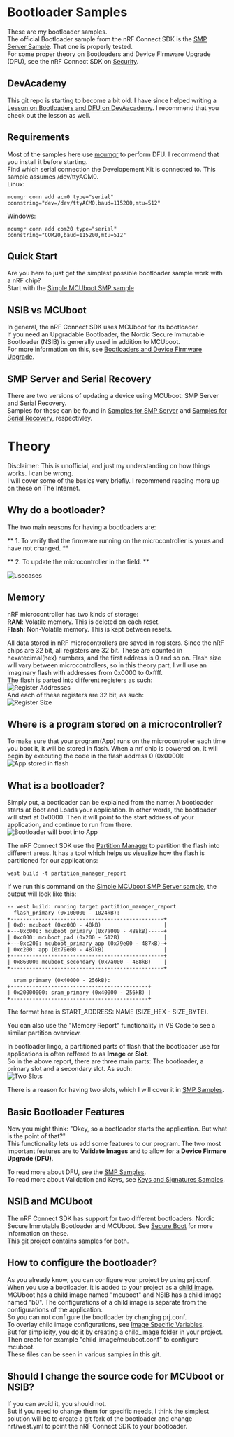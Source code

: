 # Bootloader Samples
These are my bootloader samples.  
The official Bootloader sample from the nRF Connect SDK is the [SMP Server Sample](https://developer.nordicsemi.com/nRF_Connect_SDK/doc/2.1.0/zephyr/samples/subsys/mgmt/mcumgr/smp_svr/README.html). That one is properly tested.  
For some proper theory on Bootloaders and Device Firmware Upgrade (DFU), see the nRF Connect SDK on [Security](https://developer.nordicsemi.com/nRF_Connect_SDK/doc/2.1.0/nrf/security_chapter.html).

## DevAcademy
This git repo is starting to become a bit old. I have since helped writing a [Lesson on Bootloaders and DFU on DevAacademy](https://academy.nordicsemi.com/courses/nrf-connect-sdk-intermediate/lessons/lesson-8-bootloaders-and-dfu-fota/). I recommend that you check out the lesson as well.

## Requirements
Most of the samples here use [mcumgr](https://developer.nordicsemi.com/nRF_Connect_SDK/doc/2.1.0/zephyr/services/device_mgmt/mcumgr.html) to perform DFU. I recommend that you install it before starting.  
Find which serial connection the Developement Kit is connected to. This sample assumes /dev/ttyACM0.  
Linux:
```
mcumgr conn add acm0 type="serial" connstring="dev=/dev/ttyACM0,baud=115200,mtu=512"
```
Windows:
```
mcumgr conn add com20 type="serial" connstring="COM20,baud=115200,mtu=512"
```

## Quick Start
Are you here to just get the simplest possible bootloader sample work with a nRF chip?  
Start with the [Simple MCUboot SMP sample](smp/mcuboot_smp/)

## NSIB vs MCUboot
In general, the nRF Connect SDK uses MCUboot for its bootloader.  
If you need an Upgradable Bootloader, the Nordic Secure Immutable Bootloader (NSIB) is generally used in addition to MCUboot.  
For more information on this, see [Bootloaders and Device Firmware Upgrade](https://developer.nordicsemi.com/nRF_Connect_SDK/doc/2.1.0/nrf/app_bootloaders.html#app-bootloaders).

## SMP Server and Serial Recovery
There are two versions of updating a device using MCUboot: SMP Server and Serial Recovery.  
Samples for these can be found in [Samples for SMP Server](smp/) and [Samples for Serial Recovery](serial_recovery/), respectivley.

# Theory
Disclaimer: This is unofficial, and just my understanding on how things works. I can be wrong.  
I will cover some of the basics very briefly. I recommend reading more up on these on The Internet.

## Why do a bootloader?
The two main reasons for having a bootloaders are:

** 1. To verify that the firmware running on the microcontroller is yours and have not changed. **

** 2. To update the microcontroller in the field. **

![usecases](../.images/overview_dfu.png)  

## Memory
nRF microcontroller has two kinds of storage:  
**RAM**: Volatile memory. This is deleted on each reset.  
**Flash**: Non-Volatile memory. This is kept between resets.  

All data stored in nRF microcontrollers are saved in registers. Since the nRF chips are 32 bit, all registers are 32 bit. These are counted in hexatecimal(hex) numbers, and the first address is 0 and so on. Flash size will vary between microcontrollers, so in this theory part, I will use an imaginary flash with addresses from 0x0000 to 0xffff.  
The flash is parted into different registers as such:  
![Register Addresses](../.images/flash_addresses.png)  
And each of these registers are 32 bit, as such:  
![Register Size](../.images/register_size.png)

## Where is a program stored on a microcontroller?
To make sure that your program(App) runs on the microcontroller each time you boot it, it will be stored in flash.
When a nrf chip is powered on, it will begin by executing the code in the flash address 0 (0x0000):  
![App stored in flash](../.images/flash_app.png)

## What is a bootloader?
Simply put, a bootloader can be explained from the name: A bootloader starts at Boot and Loads your application. 
In other words, the bootloader will start at 0x0000. Then it will point to the start address of your application, and continue to run from there.  
![Bootloader will boot into App](../.images/flash_boot_into_app.png)

The nRF Connect SDK use the [Partition Manager](https://developer.nordicsemi.com/nRF_Connect_SDK/doc/latest/nrf/scripts/partition_manager/partition_manager.html) to partition the flash into different areas. It has a tool which helps us visualize how the flash is partitioned for our applications:
```
west build -t partition_manager_report
```
If we run this command on the [Simple MCUboot SMP Server sample](smp/mcuboot_smp), the output will look like this:
```
-- west build: running target partition_manager_report
  flash_primary (0x100000 - 1024kB): 
+-------------------------------------------------+
| 0x0: mcuboot (0xc000 - 48kB)                    |
+---0xc000: mcuboot_primary (0x7a000 - 488kB)-----+
| 0xc000: mcuboot_pad (0x200 - 512B)              |
+---0xc200: mcuboot_primary_app (0x79e00 - 487kB)-+
| 0xc200: app (0x79e00 - 487kB)                   |
+-------------------------------------------------+
| 0x86000: mcuboot_secondary (0x7a000 - 488kB)    |
+-------------------------------------------------+

  sram_primary (0x40000 - 256kB): 
+--------------------------------------------+
| 0x20000000: sram_primary (0x40000 - 256kB) |
+--------------------------------------------+
```
The format here is START\_ADDRESS: NAME (SIZE_HEX - SIZE_BYTE). 

You can also use the "Memory Report" functionality in VS Code to see a similar partition overview.

In bootloader lingo, a partitioned parts of flash that the bootloader use for applications is often reffered to as **Image** or **Slot**.  
So in the above report, there are three main parts: The bootloader, a primary slot and a secondary slot. As such:  
![Two Slots](../.images/two_slots.png)

There is a reason for having two slots, which I will cover it in [SMP Samples](./smp).

## Basic Bootloader Features
Now you might think: "Okey, so a bootloader starts the application. But what is the point of that?"  
This functionality lets us add some features to our program. The two most important features are to **Validate Images** and to allow for a **Device Firmare Upgrade (DFU)**.

To read more about DFU, see the [SMP Samples](./smp).  
To read more about Validation and Keys, see [Keys and Signatures Samples](./keys_and_signatures).

## NSIB and MCUboot
The nRF Connect SDK has support for two different bootloaders: Nordic Secure Immutable Bootloader and MCUboot. See [Secure Boot](https://developer.nordicsemi.com/nRF_Connect_SDK/doc/latest/nrf/security_chapter.html#secure-boot) for more information on these.  
This git project contains samples for both.

## How to configure the bootloader?
As you already know, you can configure your project by using prj.conf.  
When you use a bootloader, it is added to your project as a [child image](https://developer.nordicsemi.com/nRF_Connect_SDK/doc/2.1.0/nrf/ug_multi_image.html).  
MCUboot has a child image named "mcuboot" and NSIB has a child image named "b0".
The configurations of a child image is separate from the configurations of the application.  
So you can not configure the bootloader by changing prj.conf.  
To overlay child image configurations, see [Image Specific Variables](https://developer.nordicsemi.com/nRF_Connect_SDK/doc/latest/nrf/ug_multi_image.html#image-specific-variables).  
But for simplicity, you do it by creating a child\_image folder in your project. Then create for example "child\_image/mcuboot.conf" to configure mcuboot.  
These files can be seen in various samples in this git.

## Should I change the source code for MCUboot or NSIB?
If you can avoid it, you should not.  
But if you need to change them for specific needs, I think the simplest solution will be to create a git fork of the bootloader and change nrf/west.yml to point the nRF Connect SDK to your bootloader.
